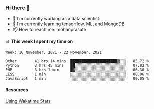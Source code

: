 ### Hi there 👋

- 🔭 I’m currently working as a data scientist.
- 🌱 I’m currently learning tensorflow, ML, and MongoDB
- 📫 How to reach me: mohanprasath

📊 **This week I spent my time on**
<!--START_SECTION:waka-->
```text
Week: 16 November, 2021 - 22 November, 2021

Other        41 hrs 14 mins  █████████████████████▒░░░   85.72 % 
Python       3 hrs 45 mins   ██░░░░░░░░░░░░░░░░░░░░░░░   07.82 % 
PHP          3 hrs 1 min     █▓░░░░░░░░░░░░░░░░░░░░░░░   06.30 % 
LESS         1 min           ░░░░░░░░░░░░░░░░░░░░░░░░░   00.06 % 
JavaScript   1 min           ░░░░░░░░░░░░░░░░░░░░░░░░░   00.05 % 
```
<!--END_SECTION:waka-->

#### Resources
[Using Wakatime Stats](https://github.com/marketplace/actions/waka-readme)
